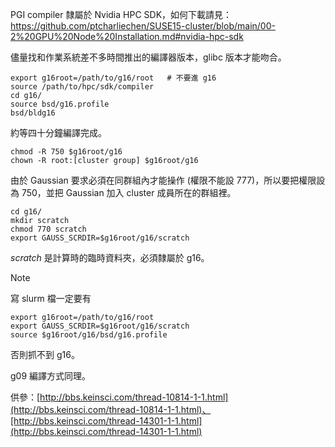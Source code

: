 PGI compiler 隸屬於 Nvidia HPC SDK，如何下載請見：
https://github.com/ptcharliechen/SUSE15-cluster/blob/main/00-2%20GPU%20Node%20Installation.md#nvidia-hpc-sdk

儘量找和作業系統差不多時間推出的編譯器版本，glibc 版本才能吻合。

```
export g16root=/path/to/g16/root   # 不要進 g16
source /path/to/hpc/sdk/compiler
cd g16/
source bsd/g16.profile
bsd/bldg16
```

約等四十分鐘編譯完成。

```
chmod -R 750 $g16root/g16
chown -R root:[cluster group] $g16root/g16
```

由於 Gaussian 要求必須在同群組內才能操作 (權限不能設 777)，所以要把權限設為 750，並把 Gaussian 加入 cluster 成員所在的群組裡。

```
cd g16/
mkdir scratch
chmod 770 scratch
export GAUSS_SCRDIR=$g16root/g16/scratch
```

*scratch* 是計算時的臨時資料夾，必須隸屬於 g16。

> [!NOTE]
> 寫 slurm 檔一定要有
> ```
> export g16root=/path/to/g16/root
> export GAUSS_SCRDIR=$g16root/g16/scratch
> source $g16root/g16/bsd/g16.profile
> ```
> 否則抓不到 g16。

g09 編譯方式同理。

供參：[http://bbs.keinsci.com/thread-10814-1-1.html](http://bbs.keinsci.com/thread-10814-1-1.html)、[http://bbs.keinsci.com/thread-14301-1-1.html](http://bbs.keinsci.com/thread-14301-1-1.html)

